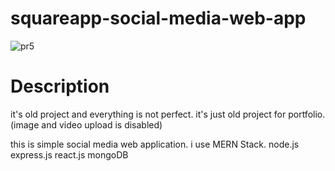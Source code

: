 # squareapp-social-media-web-app
![pr5](https://github.com/user-attachments/assets/e674b245-5bf9-43b6-ab26-70d066cbefab)

# Description
it's old project and everything is not perfect. 
it's just old project for portfolio.
(image and video upload is disabled)


this is simple social media web application. i use MERN Stack. node.js express.js react.js mongoDB
